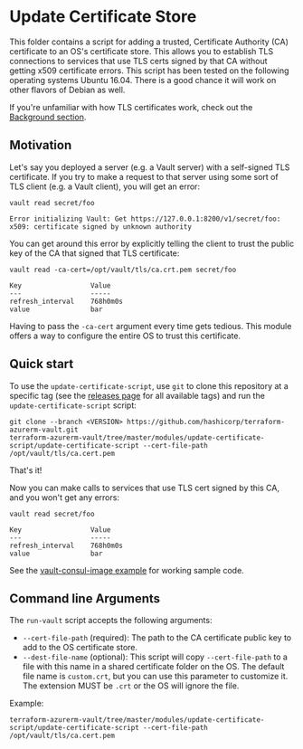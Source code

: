 # Update Certificate Store

This folder contains a script for adding a trusted, Certificate Authority (CA) certificate to an OS's certificate store. This allows you to establish TLS connections to services that use TLS certs signed by that CA without getting x509 certificate errors. This script has been tested on the following operating systems Ubuntu 16.04. There is a good chance it will work on other flavors of Debian as well.

If you're unfamiliar with how TLS certificates work, check out the [Background section](https://github.com/hashicorp/terraform-azurerm-vault/tree/master/modules/private-tls-cert#background).

## Motivation

Let's say you deployed a server (e.g. a Vault server) with a self-signed TLS certificate. If you try to make a request to that server using some sort of TLS client (e.g. a Vault client), you will get an error:

```shell
vault read secret/foo

Error initializing Vault: Get https://127.0.0.1:8200/v1/secret/foo: x509: certificate signed by unknown authority
```

You can get around this error by explicitly telling the client to trust the public key of the CA that signed that TLS
certificate:

```shell
vault read -ca-cert=/opt/vault/tls/ca.crt.pem secret/foo

Key                 Value
---                 -----
refresh_interval    768h0m0s
value               bar
```

Having to pass the `-ca-cert` argument every time gets tedious. This module offers a way to configure the entire OS
to trust this certificate.

## Quick start

To use the `update-certificate-script`, use `git` to clone this repository at a specific tag (see the [releases page](../../../../releases) for all available tags) and run the `update-certificate-script` script:

```shell
git clone --branch <VERSION> https://github.com/hashicorp/terraform-azurerm-vault.git
terraform-azurerm-vault/tree/master/modules/update-certificate-script/update-certificate-script --cert-file-path /opt/vault/tls/ca.cert.pem
```

That's it!

Now you can make calls to services that use TLS cert signed by this CA, and you won't get any errors:

```shell
vault read secret/foo

Key                 Value
---                 -----
refresh_interval    768h0m0s
value               bar
```

See the [vault-consul-image example](https://github.com/hashicorp/terraform-azurerm-vault/tree/master/examples/vault-consul-image) for working sample code.

## Command line Arguments

The `run-vault` script accepts the following arguments:

* `--cert-file-path` (required): The path to the CA certificate public key to add to the OS certificate store.
* `--dest-file-name` (optional): This script will copy `--cert-file-path` to a file with this name in a shared certificate folder on the OS. The default file name is `custom.crt`, but you can use this parameter to customize it. The extension MUST be `.crt` or the OS will ignore the file.

Example:

```shell
terraform-azurerm-vault/tree/master/modules/update-certificate-script/update-certificate-script --cert-file-path /opt/vault/tls/ca.cert.pem
```
